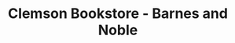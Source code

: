---
title: "Clemson Bookstore - Barnes and Noble"
url: /clemson/clemson-bookstore-barnes-and-noble/
shop: books
---